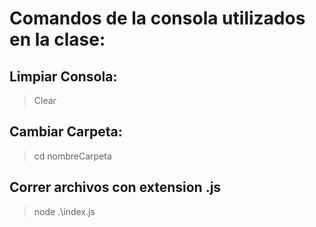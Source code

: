 # Comandos de la consola utilizados en la clase:

## Limpiar Consola:
> Clear

## Cambiar Carpeta:
> cd nombreCarpeta

## Correr archivos con extension .js
> node .\index.js